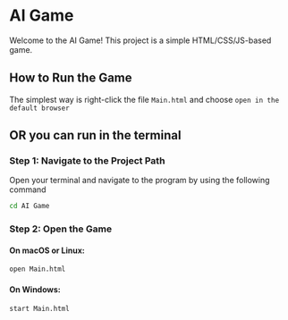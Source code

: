 # AI Game

Welcome to the AI Game! This project is a simple HTML/CSS/JS-based game.

## How to Run the Game

The simplest way is right-click the file ```Main.html``` and choose ```open in the default browser```

## OR you can run in the terminal 

### Step 1: Navigate to the Project Path

Open your terminal and navigate to the program by using the following command
```sh
cd AI Game
```
### Step 2: Open the Game

#### On macOS or Linux:

```sh
open Main.html
```

#### On Windows: 

```sh
start Main.html
```
